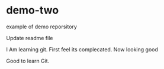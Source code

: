 # demo-two
example of demo reporsitory

Update readme file

I Am learning git. First feel its complecated. Now looking good

Good to learn Git.
